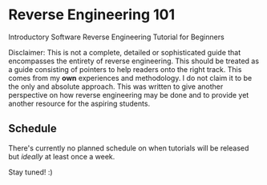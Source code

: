 # Reverse Engineering 101

Introductory Software Reverse Engineering Tutorial for Beginners

Disclaimer: This is not a complete, detailed or sophisticated guide that encompasses the entirety of reverse engineering. This should be treated as a guide consisting of pointers to help readers onto the right track. This comes from my **own** experiences and methodology. I do not claim it to be the only and absolute approach. This was written to give another perspective on how reverse engineering may be done and to provide yet another resource for the aspiring students.

## Schedule

There's currently no planned schedule on when tutorials will be released but _ideally_ at least once a week.

Stay tuned! :)
